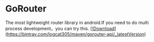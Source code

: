 # GoRouter
The most lightweight router library in android.If you need to do multi process development，you can try this.
[[!Download](https://img.shields.io/badge/Download-1.0.9-blue)](https://bintray.com/logcat305/maven/gorouter-api/_latestVersion)
